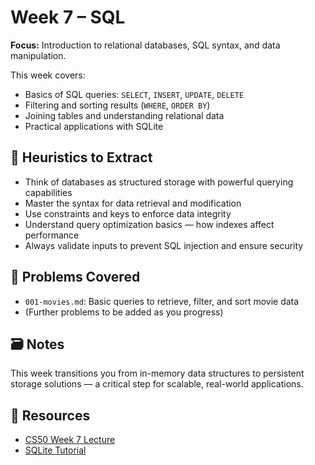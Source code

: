 # Week 7 – SQL

**Focus:** Introduction to relational databases, SQL syntax, and data manipulation.

This week covers:  
- Basics of SQL queries: `SELECT`, `INSERT`, `UPDATE`, `DELETE`  
- Filtering and sorting results (`WHERE`, `ORDER BY`)  
- Joining tables and understanding relational data  
- Practical applications with SQLite  

## 🧠 Heuristics to Extract

- Think of databases as structured storage with powerful querying capabilities  
- Master the syntax for data retrieval and modification  
- Use constraints and keys to enforce data integrity  
- Understand query optimization basics — how indexes affect performance  
- Always validate inputs to prevent SQL injection and ensure security  

## 📂 Problems Covered

- `001-movies.md`: Basic queries to retrieve, filter, and sort movie data  
- (Further problems to be added as you progress)

## 🗃️ Notes

This week transitions you from in-memory data structures to persistent storage solutions — a critical step for scalable, real-world applications.

## 📎 Resources

- [CS50 Week 7 Lecture](https://cs50.harvard.edu/x/2023/weeks/7/)  
- [SQLite Tutorial](https://www.sqlitetutorial.net/)